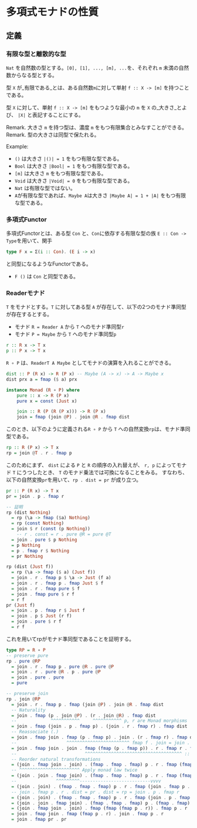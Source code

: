 # 多項式モナドの性質

## 定義

### 有限な型と離散的な型

`Nat` を自然数の型とする。`[0], [1], ..., [m], ...`を、それぞれ
`m` 未満の自然数からなる型とする。

型 `X` が_有限である_とは、ある自然数`m`に対して単射 `f :: X -> [m]` を持つことである。

型 `X` に対して、単射 `f :: X -> [m]` をもつような最小の `m` を `X` の_大きさ_とよび、
`|X|` と表記することにする。

Remark. 大きさ `m` を持つ型は、濃度 `m` をもつ有限集合とみなすことができる。
Remark. 型の大きさは同型で保たれる。

Example:

* `()` は大きさ `|()| = 1` をもつ有限な型である。
* `Bool` は大きさ `|Bool| = 1` をもつ有限な型である。
* `[m]` は大きさ `m` をもつ有限な型である。
* `Void` は大きさ `|Void| = 0` をもつ有限な型である。
* `Nat` は有限な型ではない。
* `A`が有限な型であれば、`Maybe A`は大きさ `|Maybe A| = 1 + |A|` をもつ有限な型である。

### 多項式Functor

多項式Functorとは、ある型 `Con` と、`Con`に依存する有限な型の族 `E :: Con -> Type`を用いて、関手

```haskell
type F x = Σ(i :: Con). (E i -> x)
```

と同型になるようなFunctorである。

* `F ()` は `Con` と同型である。

### Readerモナド

`T` をモナドとする。`T` に対してある型 `A` が存在して、以下の2つのモナド準同型が存在するとする。

* モナド `R = Reader A` から `T` へのモナド準同型`r`
* モナド `P = Maybe` から `T` へのモナド準同型`p`

```haskell
r :: R x -> T x
p :: P x -> T x
```

`R ∘ P` は、`ReaderT A Maybe` としてモナドの演算を入れることができる。

```haskell
dist :: P (R x) -> R (P x) -- Maybe (A -> x) -> A -> Maybe x
dist prx a = fmap ($ a) prx

instance Monad (R ∘ P) where
    pure :: x -> R (P x)
    pure x = const (Just x)

    join :: R (P (R (P x))) -> R (P x)
    join = fmap (join @P) . join @R . fmap dist
```

このとき、以下のように定義される`R ∘ P` から `T` への自然変換`rp`は、モナド準同型である。

```haskell
rp :: R (P x) -> T x
rp = join @T . r . fmap p
```

このためにまず、 `dist` による `P` と `R` の順序の入れ替えが、
`r, p` によってモナド `T` にうつしたとき、 `T` のモナド乗法では可換になることをみる。
すなわち、以下の自然変換`pr`を用いて、`rp . dist = pr` が成り立つ。

```haskell
pr :: P (R x) -> T x
pr = join . p . fmap r

-- 証明
rp (dist Nothing)
  = rp (\a -> fmap ($a) Nothing)
  = rp (const Nothing)
  = join $ r (const (p Nothing))
    -- r . const = r . pure @R = pure @T
  = join . pure $ p Nothing
  = p Nothing
  = p . fmap r $ Nothing
  = pr Nothing

rp (dist (Just f))
  = rp (\a -> fmap ($ a) (Just f))
  = join . r . fmap p $ \a -> Just (f a)
  = join . r . fmap p . fmap Just $ f
  = join . r . fmap pure $ f
  = join . fmap pure $ r f
  = r f
pr (Just f)
  = join . p . fmap r $ Just f
  = join . p $ Just (r f)
  = join . pure $ r f
  = r f
```

これを用いてrpがモナド準同型であることを証明する。

```haskell
type RP = R ∘ P
-- preserve pure
rp . pure @RP
  = join . r . fmap p . pure @R . pure @P
  = join . r . pure @R . p . pure @P
  = join . pure . pure
  = pure

-- preserve join
rp . join @RP
  = join . r . fmap p . fmap (join @P) . join @R . fmap dist
  -- Naturality
  = join . fmap (p . join @P) . (r . join @R) . fmap dist
  --             ^^^^^^^^^^^     ^^^^^^^^^^^ p, r are Monad morphisms
  = join . fmap (join . p . fmap p) . (join . r . fmap r) . fmap dist
  -- Reassociate (.)
  = join . fmap join . fmap (p . fmap p) . join . (r . fmap r) . fmap dist
  --                   ^^^^^^^^^^^^^^^^^^^^^^^^ fmap f . join = join . fmap (fmap f)
  = join . fmap join . join . fmap (fmap (p . fmap p)) . r . fmap r . fmap dist
  --                          ^^^^^^^^^^^^^^^^^^^^^^^^^^^^^^^^^^^^^ :: ∀x. R (R (P (P x))) -> T (T (T (T x)))
  -- Reorder natural transformations
  = (join . fmap join . join) . (fmap . fmap . fmap) p . r . fmap (fmap p . r . dist)
  -- ^^^^^^^^^^^^^^^^^^^^^^^ Apply monad law twice
  = (join . join . fmap join) . (fmap . fmap . fmap) p . r . fmap (fmap p . r . dist)
  --               ^^^^^^^^^---------------------------vvvv
  = (join . join) . (fmap . fmap . fmap) p . r . fmap (join . fmap p . r . dist)
  -- join . fmap p . r . dist = pr . dist = rp = join . p . fmap r
  = (join . join) . (fmap . fmap . fmap) p . r . fmap (join . p . fmap r)
  = (join . join . fmap join) . (fmap . fmap . fmap) p . (fmap . fmap) r . fmap p . r
  = (join . fmap join . join) . fmap (fmap (fmap p . r)) . fmap p . r
  = join . fmap join . fmap (fmap p . r) . join . fmap p . r
  = join . fmap pr . pr
```

